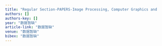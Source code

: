 ```yaml
---
title: "Regular Section-PAPERS-Image Processing, Computer Graphics and Pattern Recognition-Semi-Automatic Tool for Aligning a Parameterized CAD Model to Stereo Image Pairs"
authors: []
authors-key: []
year: "数据暂缺"
article-link: "数据暂缺"
venue: "数据暂缺"
bibex: "数据暂缺"
---
```

